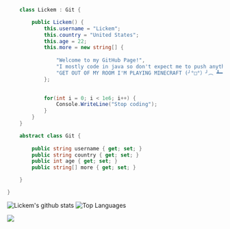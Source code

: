 ```c#
    class Lickem : Git {

        public Lickem() {
            this.username = "Lickem";
            this.country = "United States";
            this.age = 22;
            this.more = new string[] {
            
                "Welcome to my GitHub Page!",
                "I mostly code in java so don't expect me to push anything else ¯\_(ツ)_/¯",
                "GET OUT OF MY ROOM I'M PLAYING MINECRAFT (╯°□°）╯︵ ┻━┻"
            };

           
            for(int i = 0; i < 1e6; i++) {
                Console.WriteLine("Stop coding");
            }
        }
    }

    abstract class Git {
    
        public string username { get; set; }
        public string country { get; set; }
        public int age { get; set; }
        public string[] more { get; set; }

    }

}
```
![Lickem's github stats](https://github-readme-stats.vercel.app/api?username=Lickem1&count_private=true&show_icons=true&theme=tokyonight&hide_border=false) ![Top Languages](https://github-readme-stats.vercel.app/api/top-langs/?username=Lickem1&theme=tokyonight&count_private=true)

![](rock.gif)
